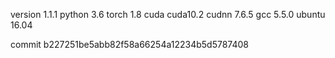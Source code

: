 version 1.1.1
python 3.6
torch 1.8
cuda cuda10.2
cudnn 7.6.5
gcc 5.5.0
ubuntu 16.04

commit b227251be5abb82f58a66254a12234b5d5787408